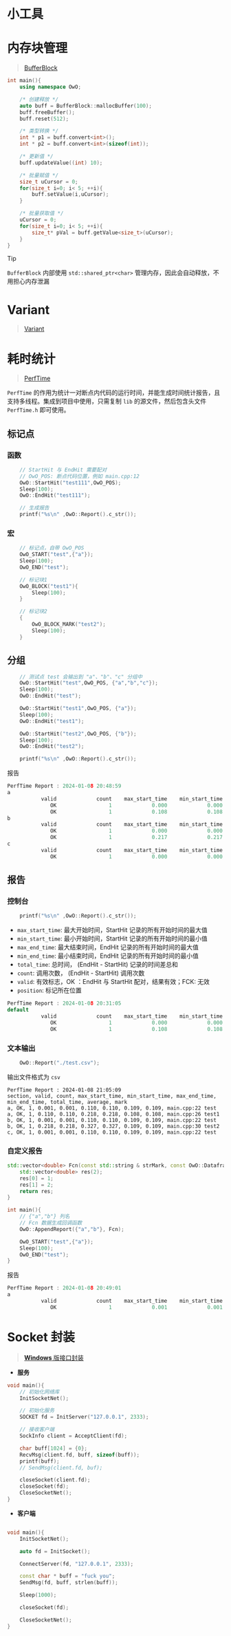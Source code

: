 # 小工具

# 内存块管理

> [BufferBlock](https://github.com/spite-triangle/cpp_notes/tree/master/docs/code/buffer/)


```cpp
int main(){
    using namespace OwO;

    /* 创建释放 */
    auto buff = BufferBlock::mallocBuffer(100);
    buff.freeBuffer();
    buff.reset(512);

    /* 类型转换 */
    int * p1 = buff.convert<int>();
    int * p2 = buff.convert<int>(sizeof(int));

    /* 更新值 */
    buff.updateValue((int) 10);

    /* 批量赋值 */
    size_t uCursor = 0;
    for(size_t i=0; i< 5; ++i){
        buff.setValue(i,uCursor);
    }

    /* 批量获取值 */
    uCursor = 0;
    for(size_t i=0; i< 5; ++i){
        size_t* pVal = buff.getValue<size_t>(uCursor);
    }
}
```

>[!tip]
> `BufferBlock` 内部使用 `std::shared_ptr<char>` 管理内存，因此会自动释放，不用担心内存泄漏

# Variant

> [Variant](https://github.com/spite-triangle/variant)

# 耗时统计

> [PerfTime](https://github.com/spite-triangle/cpp_notes/tree/master/docs/code/PerfTime)


`PerfTime` 的作用为统计一对断点内代码的运行时间，并能生成时间统计报告，且支持多线程。集成到项目中使用，只需复制 `lib` 的源文件，然后包含头文件 `PerfTime.h` 即可使用。


## 标记点

### 函数

```cpp
    // StartHit 与 EndHit 需要配对
    // OwO_POS: 断点代码位置，例如 main.cpp:12
    OwO::StartHit("test111",OwO_POS);
    Sleep(100);
    OwO::EndHit("test111");

    // 生成报告
    printf("%s\n" ,OwO::Report().c_str());
```

### 宏

```cpp
    // 标记点，自带 OwO_POS
    OwO_START("test",{"a"});
    Sleep(100);
    OwO_END("test");

    // 标记块1
    OwO_BLOCK("test1"){
        Sleep(100);
    }

    // 标记块2
    {
        OwO_BLOCK_MARK("test2");
        Sleep(100);
    }
```


## 分组

```cpp
    // 测试点 test 会输出到 "a"、"b"、"c" 分组中
    OwO::StartHit("test",OwO_POS, {"a","b","c"});
    Sleep(100);
    OwO::EndHit("test");

    OwO::StartHit("test1",OwO_POS, {"a"});
    Sleep(100);
    OwO::EndHit("test1");

    OwO::StartHit("test2",OwO_POS, {"b"});
    Sleep(100);
    OwO::EndHit("test2");

    printf("%s\n" ,OwO::Report().c_str());
```

报告

```cpp
PerfTime Report : 2024-01-08 20:48:59
a
           valid             count    max_start_time    min_start_time      max_end_time      min_end_time        total_time           average  mark
              OK                 1             0.000             0.000             0.108             0.108             0.108             0.108  main.cpp:22 test
              OK                 1             0.108             0.108             0.217             0.217             0.109             0.109  main.cpp:26 test1
b
           valid             count    max_start_time    min_start_time      max_end_time      min_end_time        total_time           average  mark
              OK                 1             0.000             0.000             0.108             0.108             0.108             0.108  main.cpp:22 test
              OK                 1             0.217             0.217             0.326             0.326             0.109             0.109  main.cpp:30 test2
c
           valid             count    max_start_time    min_start_time      max_end_time      min_end_time        total_time           average  mark
              OK                 1             0.000             0.000             0.108             0.108             0.108             0.108  main.cpp:22 test

```


## 报告

### 控制台

```cpp
    printf("%s\n" ,OwO::Report().c_str());
```

- `max_start_time`: 最大开始时间，StartHit 记录的所有开始时间的最大值
- `min_start_time`: 最小开始时间，StartHit 记录的所有开始时间的最小值
- `max_end_time`: 最大结束时间，EndHit 记录的所有开始时间的最大值
- `min_end_time`: 最小结束时间，EndHit 记录的所有开始时间的最小值
- `total_time`: 总时间， (EndHit - StartHit) 记录的时间差总和
- `count`: 调用次数， (EndHit - StartHit) 调用次数
- `valid`: 有效标志，OK ：EndHit 与 StartHit 配对，结果有效；FCK:  无效
- `position`: 标记所在位置


```cpp
PerfTime Report : 2024-01-08 20:31:05
default
           valid             count    max_start_time    min_start_time      max_end_time      min_end_time        total_time           average  mark
              OK                 1             0.000             0.000             0.108             0.108             0.108             0.108  main.cpp:12 test111
              OK                 1             0.108             0.108             0.215             0.215             0.107             0.107  main.cpp:15 test1
```

### 文本输出

```cpp
    OwO::Report("./test.csv");
```

输出文件格式为 `csv` 

```csv
PerfTime Report : 2024-01-08 21:05:09
section, valid, count, max_start_time, min_start_time, max_end_time, min_end_time, total_time, average, mark
a, OK, 1, 0.001, 0.001, 0.110, 0.110, 0.109, 0.109, main.cpp:22 test
a, OK, 1, 0.110, 0.110, 0.218, 0.218, 0.108, 0.108, main.cpp:26 test1
b, OK, 1, 0.001, 0.001, 0.110, 0.110, 0.109, 0.109, main.cpp:22 test
b, OK, 1, 0.218, 0.218, 0.327, 0.327, 0.109, 0.109, main.cpp:30 test2
c, OK, 1, 0.001, 0.001, 0.110, 0.110, 0.109, 0.109, main.cpp:22 test
```


### 自定义报告

```cpp
std::vector<double> Fcn(const std::string & strMark, const OwO::Dataframe & dataFrame){
    std::vector<double> res(2);
    res[0] = 1;
    res[1] = 2;
    return res;
}

int main(){
    // {"a","b"} 列名
    // Fcn 数据生成回调函数
    OwO::AppendReport({"a","b"}, Fcn);

    OwO_START("test",{"a"});
    Sleep(100);
    OwO_END("test");
}
```

报告

```cpp
PerfTime Report : 2024-01-08 20:49:01
a
           valid             count    max_start_time    min_start_time      max_end_time      min_end_time        total_time           average                 a                 b  mark
              OK                 1             0.001             0.001             0.110             0.110             0.109             0.109             1.000             2.000  main.cpp:101 test
```



# Socket 封装

> [**Windows** 版接口封装](https://github.com/spite-triangle/cpp_notes/tree/master/docs/code/socket/)


- **服务**

```cpp
void main(){
    // 初始化网络库
	InitSocketNet();

    // 初始化服务
	SOCKET fd = InitServer("127.0.0.1", 2333);

    // 接收客户端
    SockInfo client = AcceptClient(fd);

    char buff[1024] = {0};
    RecvMsg(client.fd, buff, sizeof(buff));
    printf(buff);
    // SendMsg(client.fd, buf);

    closeSocket(client.fd);
    closeSocket(fd);
    CloseSocketNet();
}
```

- **客户端**

```cpp

void main(){
    InitSocketNet();

    auto fd = InitSocket();

    ConnectServer(fd, "127.0.0.1", 2333);

    const char * buff = "fuck you";
    SendMsg(fd, buff, strlen(buff));

    Sleep(1000);

    closeSocket(fd);

    CloseSocketNet();
}
```





